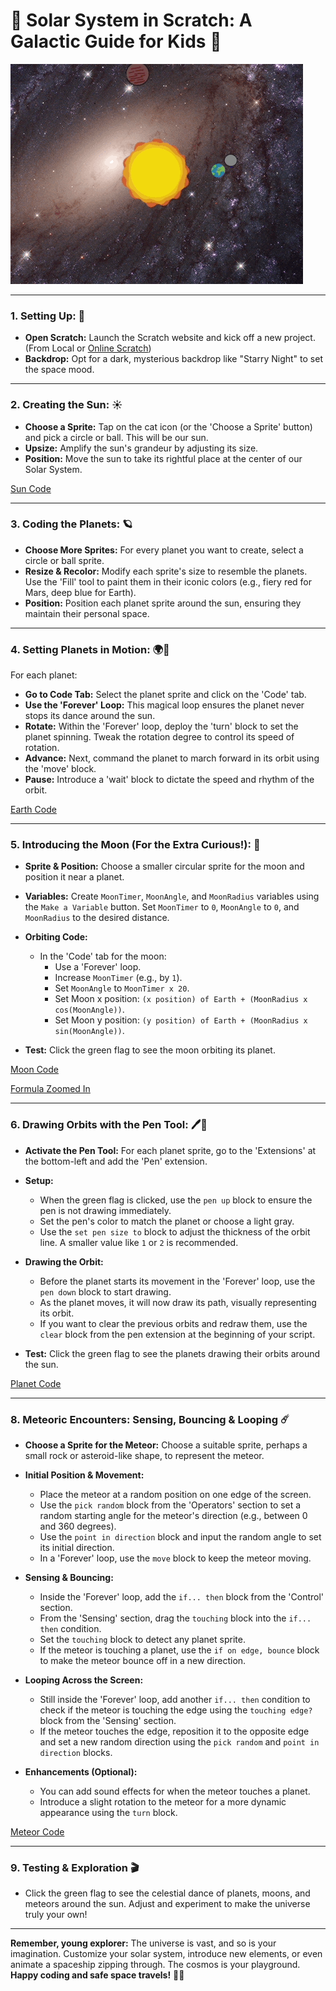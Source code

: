 
# 🌌 **Solar System in Scratch: A Galactic Guide for Kids** 🌌

![demo](https://github.com/t2o2/scratch-solar/blob/942739025757cb0001366848ad1a9f5f03ab9ce8/solar.gif?raw=true)

----------

### **1. Setting Up: 🌠**

-   **Open Scratch:** Launch the Scratch website and kick off a new project. (From Local or [Online Scratch](https://scratch.mit.edu/))
-   **Backdrop:** Opt for a dark, mysterious backdrop like "Starry Night" to set the space mood.

----------

### **2. Creating the Sun: ☀️**

-   **Choose a Sprite:** Tap on the cat icon (or the 'Choose a Sprite' button) and pick a circle or ball. This will be our sun.
-   **Upsize:** Amplify the sun's grandeur by adjusting its size.
-   **Position:** Move the sun to take its rightful place at the center of our Solar System.

[Sun Code](https://github.com/t2o2/scratch-solar/blob/main/imgs/sun.png?raw=true)

----------

### **3. Coding the Planets: 🪐**

-   **Choose More Sprites:** For every planet you want to create, select a circle or ball sprite.
-   **Resize & Recolor:** Modify each sprite's size to resemble the planets. Use the 'Fill' tool to paint them in their iconic colors (e.g., fiery red for Mars, deep blue for Earth).
-   **Position:** Position each planet sprite around the sun, ensuring they maintain their personal space.

----------

### **4. Setting Planets in Motion: 🌍🔄**

For each planet:

-   **Go to Code Tab:** Select the planet sprite and click on the 'Code' tab.
-   **Use the 'Forever' Loop:** This magical loop ensures the planet never stops its dance around the sun.
-   **Rotate:** Within the 'Forever' loop, deploy the 'turn' block to set the planet spinning. Tweak the rotation degree to control its speed of rotation.
-   **Advance:** Next, command the planet to march forward in its orbit using the 'move' block.
-   **Pause:** Introduce a 'wait' block to dictate the speed and rhythm of the orbit.

[Earth Code](https://github.com/t2o2/scratch-solar/blob/main/imgs/earth.png?raw=true)

----------


### **5. Introducing the Moon (For the Extra Curious!): 🌙**

-   **Sprite & Position:** Choose a smaller circular sprite for the moon and position it near a planet.
    
-   **Variables:** Create `MoonTimer`, `MoonAngle`, and `MoonRadius` variables using the `Make a Variable` button. Set `MoonTimer` to `0`, `MoonAngle` to `0`, and `MoonRadius` to the desired distance.
    
-   **Orbiting Code:**
    
    -   In the 'Code' tab for the moon:
        -   Use a 'Forever' loop.
        -   Increase `MoonTimer` (e.g., by `1`).
        -   Set `MoonAngle` to `MoonTimer x 20`.
        -   Set Moon x position: `(x position) of Earth + (MoonRadius x cos(MoonAngle))`.
        -   Set Moon y position: `(y position) of Earth + (MoonRadius x sin(MoonAngle))`.
-   **Test:** Click the green flag to see the moon orbiting its planet.

[Moon Code](https://github.com/t2o2/scratch-solar/blob/main/imgs/moon.png?raw=true)

[Formula Zoomed In](https://github.com/t2o2/scratch-solar/blob/main/imgs/algo_zoom.png?raw=true)

----------


### **6. Drawing Orbits with the Pen Tool: 🖊️🌌**

-   **Activate the Pen Tool:** For each planet sprite, go to the 'Extensions' at the bottom-left and add the 'Pen' extension.
    
-   **Setup:**
    
    -   When the green flag is clicked, use the `pen up` block to ensure the pen is not drawing immediately.
    -   Set the pen's color to match the planet or choose a light gray.
    -   Use the `set pen size to` block to adjust the thickness of the orbit line. A smaller value like `1` or `2` is recommended.
-   **Drawing the Orbit:**
    
    -   Before the planet starts its movement in the 'Forever' loop, use the `pen down` block to start drawing.
    -   As the planet moves, it will now draw its path, visually representing its orbit.
    -   If you want to clear the previous orbits and redraw them, use the `clear` block from the pen extension at the beginning of your script.
-   **Test:** Click the green flag to see the planets drawing their orbits around the sun.

[Planet Code](https://github.com/t2o2/scratch-solar/blob/main/imgs/planet.png?raw=true)

----------


### **8. Meteoric Encounters: Sensing, Bouncing & Looping ☄️**

-   **Choose a Sprite for the Meteor:** Choose a suitable sprite, perhaps a small rock or asteroid-like shape, to represent the meteor.
    
-   **Initial Position & Movement:**
    
    -   Place the meteor at a random position on one edge of the screen.
    -   Use the `pick random` block from the 'Operators' section to set a random starting angle for the meteor's direction (e.g., between 0 and 360 degrees).
    -   Use the `point in direction` block and input the random angle to set its initial direction.
    -   In a 'Forever' loop, use the `move` block to keep the meteor moving.
-   **Sensing & Bouncing:**
    
    -   Inside the 'Forever' loop, add the `if... then` block from the 'Control' section.
    -   From the 'Sensing' section, drag the `touching` block into the `if... then` condition.
    -   Set the `touching` block to detect any planet sprite.
    -   If the meteor is touching a planet, use the `if on edge, bounce` block to make the meteor bounce off in a new direction.
-   **Looping Across the Screen:**
    
    -   Still inside the 'Forever' loop, add another `if... then` condition to check if the meteor is touching the edge using the `touching edge?` block from the 'Sensing' section.
    -   If the meteor touches the edge, reposition it to the opposite edge and set a new random direction using the `pick random` and `point in direction` blocks.
-   **Enhancements (Optional):**
    
    -   You can add sound effects for when the meteor touches a planet.
    -   Introduce a slight rotation to the meteor for a more dynamic appearance using the `turn` block.

[Meteor Code](https://github.com/t2o2/scratch-solar/blob/main/imgs/meteor.png?raw=true)

----------

### 9. **Testing & Exploration** 🎬

-   Click the green flag to see the celestial dance of planets, moons, and meteors around the sun. Adjust and experiment to make the universe truly your own!

----------

**Remember, young explorer:** The universe is vast, and so is your imagination. Customize your solar system, introduce new elements, or even animate a spaceship zipping through. The cosmos is your playground. **Happy coding and safe space travels!** 🌟🚀

